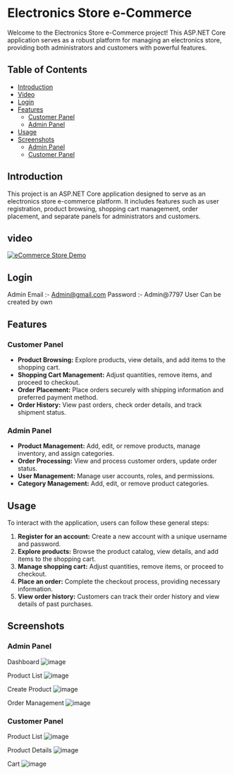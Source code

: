# Electronics Store e-Commerce

Welcome to the Electronics Store e-Commerce project! This ASP.NET Core application serves as a robust platform for managing an electronics store, providing both administrators and customers with powerful features.

## Table of Contents

- [Introduction](#introduction)
- [Video](#video)
- [Login](#login)
- [Features](#features)
  - [Customer Panel](#customer-panel)
  - [Admin Panel](#admin-panel)
- [Usage](#usage)
- [Screenshots](#screenshots)
  - [Admin Panel](#admin-panel-screenshots)
  - [Customer Panel](#customer-panel-screenshots)

## Introduction

This project is an ASP.NET Core application designed to serve as an electronics store e-commerce platform. It includes features such as user registration, product browsing, shopping cart management, order placement, and separate panels for administrators and customers.

## video
[![eCommerce Store Demo](	https://i.ytimg.com/vi/1P--kkhuGn4/hqdefault.jpg?s…AFwAcABBg==&rs=AOn4CLBGWHW98xu1w9NyUNQZSJcRAyYutQ)](https://www.youtube.com/watch?v=1P--kkhuGn4)

## Login
Admin
Email :- Admin@gmail.com
Password :- Admin@7797
User
Can be created by own

## Features

### Customer Panel

- **Product Browsing:** Explore products, view details, and add items to the shopping cart.
- **Shopping Cart Management:** Adjust quantities, remove items, and proceed to checkout.
- **Order Placement:** Place orders securely with shipping information and preferred payment method.
- **Order History:** View past orders, check order details, and track shipment status.

### Admin Panel

- **Product Management:** Add, edit, or remove products, manage inventory, and assign categories.
- **Order Processing:** View and process customer orders, update order status.
- **User Management:** Manage user accounts, roles, and permissions.
- **Category Management:** Add, edit, or remove product categories.

## Usage

To interact with the application, users can follow these general steps:

1. **Register for an account:** Create a new account with a unique username and password.
2. **Explore products:** Browse the product catalog, view details, and add items to the shopping cart.
3. **Manage shopping cart:** Adjust quantities, remove items, or proceed to checkout.
4. **Place an order:** Complete the checkout process, providing necessary information.
5. **View order history:** Customers can track their order history and view details of past purchases.

## Screenshots

### Admin Panel
Dashboard
![image](https://github.com/NiravMoradiya777/ElectronicsStore-eCommerce/assets/135846177/e8b7e86d-c726-427b-9853-96f2c02b25d4)

Product List
![image](https://github.com/NiravMoradiya777/ElectronicsStore-eCommerce/assets/135846177/681755ae-4b7f-4ee6-b521-4d41b87c0e1a)

Create Product
![image](https://github.com/NiravMoradiya777/ElectronicsStore-eCommerce/assets/135846177/0e71c99b-269f-45d0-a5a2-72340e126b39)

Order Management
![image](https://github.com/NiravMoradiya777/ElectronicsStore-eCommerce/assets/135846177/d642d1b2-a10b-461e-a903-567706b4ee25)

### Customer Panel

Product List
![image](https://github.com/NiravMoradiya777/ElectronicsStore-eCommerce/assets/135846177/6d0f5c2b-0798-44a3-a49d-693d0c071ca2)

Product Details
![image](https://github.com/NiravMoradiya777/ElectronicsStore-eCommerce/assets/135846177/4063b5d5-2d92-46e7-9647-e557cc62a5b2)

Cart
![image](https://github.com/NiravMoradiya777/ElectronicsStore-eCommerce/assets/135846177/0b8218e4-a119-4f74-8e6e-6f20836a3fa9)


